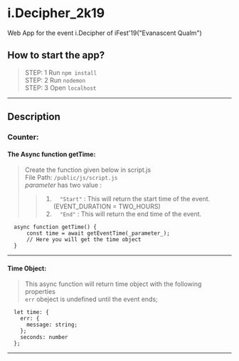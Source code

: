 # i.Decipher_2k19
Web App for the event i.Decipher of iFest'19("Evanascent Qualm")
## How to start the app?  
> STEP: 1 Run `npm install`  
> STEP: 2 Run `nodemon`  
> STEP: 3 Open `localhost`
---
## Description
### Counter:
#### **The Async function getTime:**
>  Create the function given below in script.js  
>  File Path: `/public/js/script.js`  
>   _parameter_ has two value :  
>>  1. `  "Start"` : This will return the start time of the event. (EVENT_DURATION = TWO_HOURS)
>>  2. `  "End"` : This will return the end time of the event.
```
  async function getTime() {
      const time = await getEventTime(_parameter_);
      // Here you will get the time object
  }
```
***
#### **Time Object**: 
> This async function will return time object with the following properties  
> `err` obeject is undefined until the event ends;
```
  let time: {
    err: {
      message: string;
    };
    seconds: number
  };
```
***
